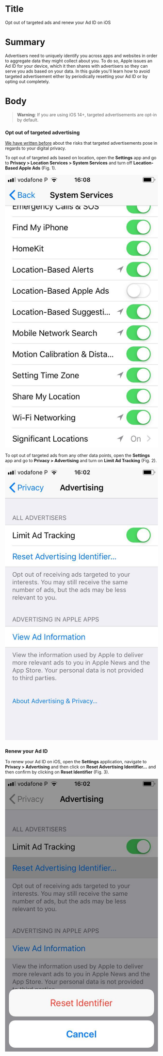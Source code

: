 # Title #
Opt out of targeted ads and renew your Ad ID on iOS

# Summary #
Advertisers need to uniquely identify you across apps and websites in order to aggregate data they might collect about
you. To do so, Apple issues an Ad ID for your device, which it then shares with advertisers so they can serve you ads
based on your data. In this guide you'll learn how to avoid targeted advertisement either by periodically resetting your
Ad ID or by opting out completely.

# Body #

> **Warning**: If you are using iOS 14+, targeted advertisements are opt-in by default.

### Opt out of targeted advertising ###

[We have written
before](https://privacyinternational.org/explainer/2976/how-do-tracking-companies-know-what-you-did-last-summer) about
the risks that targeted advertisements pose in regards to your digital privacy.

<!-- To prevent that data collected from your device is used to serve you ads, you can opt out of targeted advertisements. -->
<!-- Targeted advertisements pose a serious privacy risk since they are served to you based on data points such as your -->
<!-- location history, your name and address, the music you listen to, or how many levels you've completed in your favourite -->
<!-- game. -->

To opt out of targeted ads based on location, open the **Settings** app and go to **Privacy > Location Services > System
Services** and turn off **Location-Based Apple Ads** (Fig. 1).

![Fig. 1: Disable location-based ads](../images/ios/location-ads.jpg?raw=true)

To opt out of targeted ads from any other data points, open the **Settings** app and go to **Privacy > Advertising** and
turn on **Limit Ad Tracking** (Fig. 2).

![Fig. 2: Disable targeted ads](../images/ios/target-ads.jpg?raw=true)

### Renew your Ad ID ###
To renew your Ad ID on iOS, open the **Settings** application, navigate to **Privacy > Advertising** and then click on
**Reset Advertising Identifier...** and then confirm by clicking on **Reset Identifier** (Fig. 3).


![Fig. 3: Renew Ad-ID](../images/ios/renew-id.jpg?raw=true)
